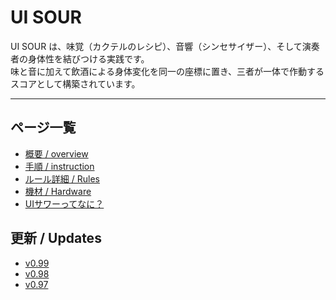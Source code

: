 # UI SOUR
UI SOUR は、味覚（カクテルのレシピ）、音響（シンセサイザー）、そして演奏者の身体性を結びつける実践です。  
味と音に加えて飲酒による身体変化を同一の座標に置き、三者が一体で作動するスコアとして構築されています。  

---

## ページ一覧
- [概要 / overview](overview.md)
- [手順 / instruction](instruction.md)
- [ルール詳細 / Rules](rules-detail.md)
- [機材 / Hardware](hardware.md)
- [UIサワーってなに？](intro.md)


## 更新 / Updates
- [v0.99](update-v099.md)
- [v0.98](updates/0.98.md)
- [v0.97](updates/0.97.md)
